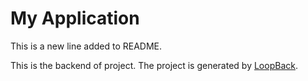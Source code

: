 # My Application
This is a new line added to README.

This is the backend of project.
The project is generated by [LoopBack](http://loopback.io).
